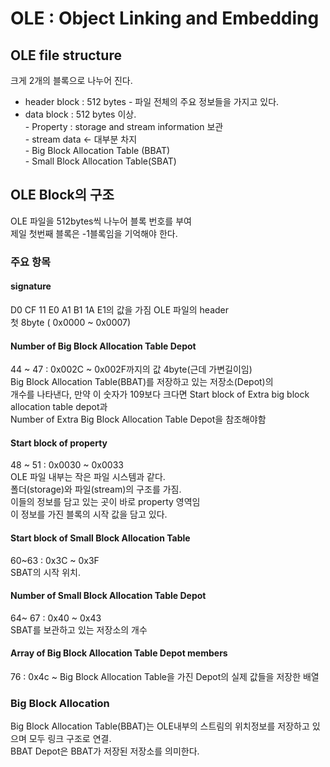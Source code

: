 # OLE : Object Linking and Embedding

## OLE file structure

크게 2개의 블록으로 나누어 진다.  
* header block : 512 bytes
        - 파일 전체의 주요 정보들을 가지고 있다.
* data block : 512 bytes 이상.   
        - Property : storage and stream information 보관  
        - stream data <- 대부분 차지  
        - Big Block Allocation Table (BBAT)  
        - Small Block Allocation Table(SBAT)  
        
## OLE Block의 구조 
OLE 파일을 512bytes씩 나누어 블록 번호를 부여   
제일 첫번째 블록은 -1블록임을 기억해야 한다.

### 주요 항목

#### signature
D0 CF 11 E0 A1 B1 1A E1의 값을 가짐 OLE 파일의 header   
첫 8byte ( 0x0000 ~ 0x0007)  

#### Number of Big Block Allocation Table Depot
44 ~ 47 : 0x002C ~ 0x002F까지의 값
4byte(근데 가변길이임)  
Big Block Allocation Table(BBAT)를 저장하고 있는 저장소(Depot)의  
개수를 나타낸다, 만약 이 숫자가 109보다 크다면 Start block of Extra big block allocation table depot과   
Number of Extra Big Block Allocation Table Depot을 참조해야함  

#### Start block of property
48 ~ 51 : 0x0030 ~ 0x0033  
OLE 파일 내부는 작은 파일 시스템과 같다.  
폴더(storage)와 파일(stream)의 구조를 가짐.  
이들의 정보를 담고 있는 곳이 바로 property 영역임  
이 정보를 가진 블록의 시작 값을 담고 있다.  

#### Start block of Small Block Allocation Table
60~63 : 0x3C ~ 0x3F   
SBAT의 시작 위치.   

#### Number of Small Block Allocation Table Depot
64~ 67 : 0x40 ~  0x43  
SBAT를 보관하고 있는 저장소의 개수   

#### Array of Big Block Allocation Table Depot members
76 : 0x4c ~
Big Block Allocation Table을 가진 Depot의 실제 값들을 저장한 배열   


### Big Block Allocation
Big Block Allocation Table(BBAT)는 OLE내부의 스트림의 위치정보를 저장하고 있으며 모두 링크 구조로 연결.   
BBAT Depot은 BBAT가 저장된 저장소를 의미한다.   

